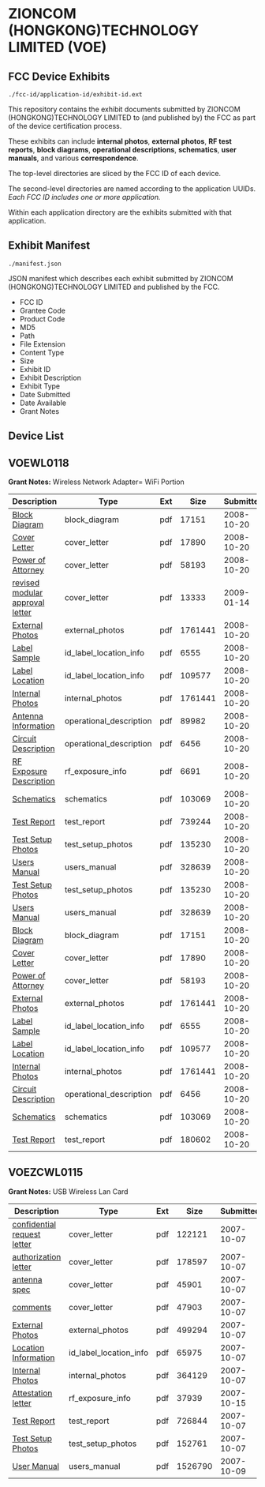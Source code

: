 # ZIONCOM (HONGKONG)TECHNOLOGY LIMITED (VOE)
## FCC Device Exhibits

```
./fcc-id/application-id/exhibit-id.ext
```

This repository contains the exhibit documents submitted by ZIONCOM (HONGKONG)TECHNOLOGY LIMITED to (and published by) the FCC as part of the device certification process.

These exhibits can include **internal photos**, **external photos**, **RF test reports**, **block diagrams**, **operational descriptions**, **schematics**, **user manuals**, and various **correspondence**.

The top-level directories are sliced by the FCC ID of each device.

The second-level directories are named according to the application UUIDs. *Each FCC ID includes one or more application.*

Within each application directory are the exhibits submitted with that application. 

## Exhibit Manifest

```
./manifest.json
```

JSON manifest which describes each exhibit submitted by ZIONCOM (HONGKONG)TECHNOLOGY LIMITED and published by the FCC.

- FCC ID
- Grantee Code
- Product Code
- MD5
- Path
- File Extension
- Content Type
- Size
- Exhibit ID
- Exhibit Description
- Exhibit Type
- Date Submitted
- Date Available
- Grant Notes

## Device List
## VOEWL0118
**Grant Notes:** Wireless Network Adapter= WiFi Portion

| Description | Type | Ext | Size | Submitted | Available |
| ----------- | ---- | --- | ---- | --------- | --------- |
| [Block Diagram](VOEWL0118/7f47e7aa7b52880764dc9e9b17cca2c8/1017969.pdf) | block_diagram | pdf | 17151 | 2008-10-20 | 2008-10-20 |
| [Cover Letter](VOEWL0118/7f47e7aa7b52880764dc9e9b17cca2c8/1017970.pdf) | cover_letter | pdf | 17890 | 2008-10-20 | 2008-10-20 |
| [Power of Attorney](VOEWL0118/7f47e7aa7b52880764dc9e9b17cca2c8/1017975.pdf) | cover_letter | pdf | 58193 | 2008-10-20 | 2008-10-20 |
| [revised modular approval letter](VOEWL0118/7f47e7aa7b52880764dc9e9b17cca2c8/1056277.pdf) | cover_letter | pdf | 13333 | 2009-01-14 | 2008-10-20 |
| [External Photos](VOEWL0118/7f47e7aa7b52880764dc9e9b17cca2c8/1017972.pdf) | external_photos | pdf | 1761441 | 2008-10-20 | 2008-10-20 |
| [Label Sample](VOEWL0118/7f47e7aa7b52880764dc9e9b17cca2c8/1017971.pdf) | id_label_location_info | pdf | 6555 | 2008-10-20 | 2008-10-20 |
| [Label Location](VOEWL0118/7f47e7aa7b52880764dc9e9b17cca2c8/1017973.pdf) | id_label_location_info | pdf | 109577 | 2008-10-20 | 2008-10-20 |
| [Internal Photos](VOEWL0118/7f47e7aa7b52880764dc9e9b17cca2c8/1017974.pdf) | internal_photos | pdf | 1761441 | 2008-10-20 | 2008-10-20 |
| [Antenna Information](VOEWL0118/7f47e7aa7b52880764dc9e9b17cca2c8/1017968.pdf) | operational_description | pdf | 89982 | 2008-10-20 | 2008-10-20 |
| [Circuit Description](VOEWL0118/7f47e7aa7b52880764dc9e9b17cca2c8/1017976.pdf) | operational_description | pdf | 6456 | 2008-10-20 | 2008-10-20 |
| [RF Exposure Description](VOEWL0118/7f47e7aa7b52880764dc9e9b17cca2c8/1017978.pdf) | rf_exposure_info | pdf | 6691 | 2008-10-20 | 2008-10-20 |
| [Schematics](VOEWL0118/7f47e7aa7b52880764dc9e9b17cca2c8/1017979.pdf) | schematics | pdf | 103069 | 2008-10-20 | 2008-10-20 |
| [Test Report](VOEWL0118/7f47e7aa7b52880764dc9e9b17cca2c8/1017967.pdf) | test_report | pdf | 739244 | 2008-10-20 | 2008-10-20 |
| [Test Setup Photos](VOEWL0118/7f47e7aa7b52880764dc9e9b17cca2c8/1017977.pdf) | test_setup_photos | pdf | 135230 | 2008-10-20 | 2008-10-20 |
| [Users Manual](VOEWL0118/7f47e7aa7b52880764dc9e9b17cca2c8/1017966.pdf) | users_manual | pdf | 328639 | 2008-10-20 | 2008-10-20 |
| [Test Setup Photos](VOEWL0118/e2fd7da94ef28f95b6202c197ed69223/1017977.pdf) | test_setup_photos | pdf | 135230 | 2008-10-20 | 2008-10-20 |
| [Users Manual](VOEWL0118/e2fd7da94ef28f95b6202c197ed69223/1017966.pdf) | users_manual | pdf | 328639 | 2008-10-20 | 2008-10-20 |
| [Block Diagram](VOEWL0118/e2fd7da94ef28f95b6202c197ed69223/1017969.pdf) | block_diagram | pdf | 17151 | 2008-10-20 | 2008-10-20 |
| [Cover Letter](VOEWL0118/e2fd7da94ef28f95b6202c197ed69223/1017998.pdf) | cover_letter | pdf | 17890 | 2008-10-20 | 2008-10-20 |
| [Power of Attorney](VOEWL0118/e2fd7da94ef28f95b6202c197ed69223/1017975.pdf) | cover_letter | pdf | 58193 | 2008-10-20 | 2008-10-20 |
| [External Photos](VOEWL0118/e2fd7da94ef28f95b6202c197ed69223/1017972.pdf) | external_photos | pdf | 1761441 | 2008-10-20 | 2008-10-20 |
| [Label Sample](VOEWL0118/e2fd7da94ef28f95b6202c197ed69223/1017971.pdf) | id_label_location_info | pdf | 6555 | 2008-10-20 | 2008-10-20 |
| [Label Location](VOEWL0118/e2fd7da94ef28f95b6202c197ed69223/1017973.pdf) | id_label_location_info | pdf | 109577 | 2008-10-20 | 2008-10-20 |
| [Internal Photos](VOEWL0118/e2fd7da94ef28f95b6202c197ed69223/1017974.pdf) | internal_photos | pdf | 1761441 | 2008-10-20 | 2008-10-20 |
| [Circuit Description](VOEWL0118/e2fd7da94ef28f95b6202c197ed69223/1017976.pdf) | operational_description | pdf | 6456 | 2008-10-20 | 2008-10-20 |
| [Schematics](VOEWL0118/e2fd7da94ef28f95b6202c197ed69223/1017979.pdf) | schematics | pdf | 103069 | 2008-10-20 | 2008-10-20 |
| [Test Report](VOEWL0118/e2fd7da94ef28f95b6202c197ed69223/1017996.pdf) | test_report | pdf | 180602 | 2008-10-20 | 2008-10-20 |
## VOEZCWL0115
**Grant Notes:** USB Wireless Lan Card

| Description | Type | Ext | Size | Submitted | Available |
| ----------- | ---- | --- | ---- | --------- | --------- |
| [confidential request letter](VOEZCWL0115/830771702342313a916ba43deaff1165/852398.pdf) | cover_letter | pdf | 122121 | 2007-10-07 | 2007-10-18 |
| [authorization letter](VOEZCWL0115/830771702342313a916ba43deaff1165/852407.pdf) | cover_letter | pdf | 178597 | 2007-10-07 | 2007-10-18 |
| [antenna spec](VOEZCWL0115/830771702342313a916ba43deaff1165/852408.pdf) | cover_letter | pdf | 45901 | 2007-10-07 | 2007-10-18 |
| [comments](VOEZCWL0115/830771702342313a916ba43deaff1165/852409.pdf) | cover_letter | pdf | 47903 | 2007-10-07 | 2007-10-18 |
| [External Photos](VOEZCWL0115/830771702342313a916ba43deaff1165/852405.pdf) | external_photos | pdf | 499294 | 2007-10-07 | 2007-10-18 |
| [Location Information](VOEZCWL0115/830771702342313a916ba43deaff1165/852404.pdf) | id_label_location_info | pdf | 65975 | 2007-10-07 | 2007-10-18 |
| [Internal Photos](VOEZCWL0115/830771702342313a916ba43deaff1165/852403.pdf) | internal_photos | pdf | 364129 | 2007-10-07 | 2007-10-18 |
| [Attestation letter](VOEZCWL0115/830771702342313a916ba43deaff1165/854939.pdf) | rf_exposure_info | pdf | 37939 | 2007-10-15 | 2007-10-18 |
| [Test Report](VOEZCWL0115/830771702342313a916ba43deaff1165/852400.pdf) | test_report | pdf | 726844 | 2007-10-07 | 2007-10-18 |
| [Test Setup Photos](VOEZCWL0115/830771702342313a916ba43deaff1165/852399.pdf) | test_setup_photos | pdf | 152761 | 2007-10-07 | 2007-10-18 |
| [User Manual](VOEZCWL0115/830771702342313a916ba43deaff1165/852782.pdf) | users_manual | pdf | 1526790 | 2007-10-09 | 2007-10-18 |
